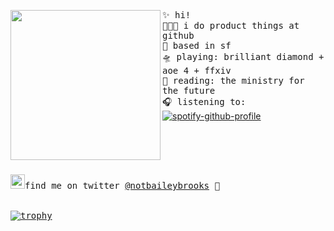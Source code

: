 <img align="left" width="240" src="https://i.postimg.cc/jSbsYbgK/octocat-1607474030530.png"> <samp> ✨ hi! <br>
  👩🏼‍💻 i do product things at github <br> 
  🌁 based in sf <br>
  🛸 playing: brilliant diamond + aoe 4 + ffxiv <br>
  📖 reading: the ministry for the future <br> 
  🎧 listening to: <br> </samp>
[![spotify-github-profile](https://spotify-github-profile.vercel.app/api/view?uid=22thftxib35zraloo4ct2unwa&cover_image=true&theme=novatorem)](https://github.com/kittinan/spotify-github-profile) <br>
<br><br><br><br><br>
<samp><img src="https://img.icons8.com/color/2x/twitter.png" width="23">find me on twitter [@notbaileybrooks](https://www.twitter.com/notbaileybrooks) 💭
<br><br><br>
[![trophy](https://github-profile-trophy.vercel.app/?username=bailey&theme=nord&title=MultiLanguage,Organizations,Followers,Commits,Repositories)](https://github.com/ryo-ma/github-profile-trophy)


